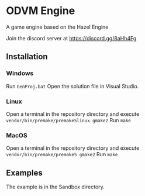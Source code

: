 # ODVM Engine
A game engine based on the Hazel Engine

Join the discord server at https://discord.gg/8aHh4Fg

## Installation
### Windows

Run `GenProj.bat`
Open the solution file in Visual Studio.

### Linux

Open a terminal in the repository directory and execute `vendor/bin/premake/premake5linux gmake2`
Run `make`

### MacOS

Open a terminal in the repository directory and execute `vendor/bin/premake/premake5 gmake2`
Run `make`

## Examples

The example is in the Sandbox directory.